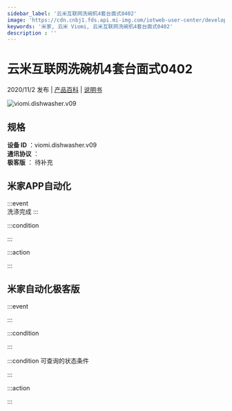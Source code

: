 ```yaml
---
sidebar_label: '云米互联网洗碗机4套台面式0402'
image: 'https://cdn.cnbj1.fds.api.mi-img.com/iotweb-user-center/developer_1679048480731T1p0KjQg.png?GalaxyAccessKeyId=AKVGLQWBOVIRQ3XLEW&Expires=9223372036854775807&Signature=CtpA+zll54H2hWVkrmAmR1zAgBM='
keywords: '米家, 云米 Viomi, 云米互联网洗碗机4套台面式0402'
description : ''
---
```

# 云米互联网洗碗机4套台面式0402

2020/11/2 发布 | [产品百科](https://home.mi.com/webapp/content/baike/product/index.html?model=viomi.dishwasher.v09/) | [说明书](https://home.mi.com/views/introduction.html?model=viomi.dishwasher.v09&region=cn)

![viomi.dishwasher.v09](https://cdn.cnbj1.fds.api.mi-img.com/iotweb-user-center/developer_1679048480731T1p0KjQg.png?GalaxyAccessKeyId=AKVGLQWBOVIRQ3XLEW&Expires=9223372036854775807&Signature=CtpA+zll54H2hWVkrmAmR1zAgBM=)

## 规格  
> 
**设备 ID** ：viomi.dishwasher.v09  
**通讯协议** ：  
**极客版**  ： 待补充 


## 米家APP自动化  

:::event  
洗涤完成
:::

:::condition  

:::

:::action   

:::

## 米家自动化极客版  

:::event  

:::

:::condition  

:::

:::condition 可查询的状态条件  

:::

:::action  

:::

        
